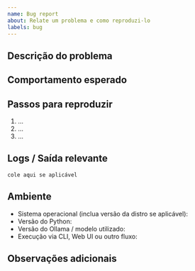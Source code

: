 ```yaml
---
name: Bug report
about: Relate um problema e como reproduzi-lo
labels: bug
---
```


## Descrição do problema

<!-- Explique o que está acontecendo -->

## Comportamento esperado

<!-- O que você esperava que acontecesse -->

## Passos para reproduzir

1. ...
2. ...
3. ...

## Logs / Saída relevante

```
cole aqui se aplicável
```

## Ambiente

- Sistema operacional (inclua versão da distro se aplicável):
- Versão do Python:
- Versão do Ollama / modelo utilizado:
- Execução via CLI, Web UI ou outro fluxo:

## Observações adicionais

<!-- Informações extras, sugestões ou ideias relacionadas -->
